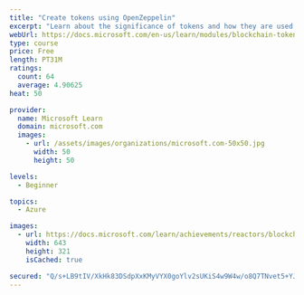 ```yaml
---
title: "Create tokens using OpenZeppelin"
excerpt: "Learn about the significance of tokens and how they are used in blockchain."
webUrl: https://docs.microsoft.com/en-us/learn/modules/blockchain-tokens/
type: course
price: Free
length: PT31M
ratings:
  count: 64
  average: 4.90625
heat: 50

provider:
  name: Microsoft Learn
  domain: microsoft.com
  images:
    - url: /assets/images/organizations/microsoft.com-50x50.jpg
      width: 50
      height: 50

levels:
  - Beginner

topics:
  - Azure

images:
  - url: https://docs.microsoft.com/learn/achievements/reactors/blockchain-tokens-social.png
    width: 643
    height: 321
    isCached: true

secured: "Q/s+LB9tIV/XkHk83DSdpXxKMyVYX0goYlv2sUKiS4w9W4w/o8Q7TNvet5+YJjvZsUYgp9LlNrZE4rFhTAO3wTaC37l1Dh0yLNO/F0HAZk0LC/KzZqFEIMy1Yh79G7+XiShxT874WaKgDx2SBcIFAXpV/y68O1ALkLQHYEQHdGJNiBSZTQir3ZEnnvZYS78pQnx894alvnmgyq3NwVTpdWnPqNhYFsdRJVoexTySNQPVm85prbIxXl8pG6YDy0+h+jRsgPdG5k2leNhXHzWE8Ga61jVEydGV0UWAHQRomfMzfKzTnY4b1rBCMXNuS7BajMopLc5I8TLGJUz03OmI27yF6wK0DLzbPwyjVZ8R5Wv33rSOudD3VcYjm2L3sAQiIpdD+oo/0j5KahvBd+ZIMZedN8mTJRpAyCuNaaxm+zs=;AH8FFs9p1Z5R1sMgLY43lA=="
---
```


